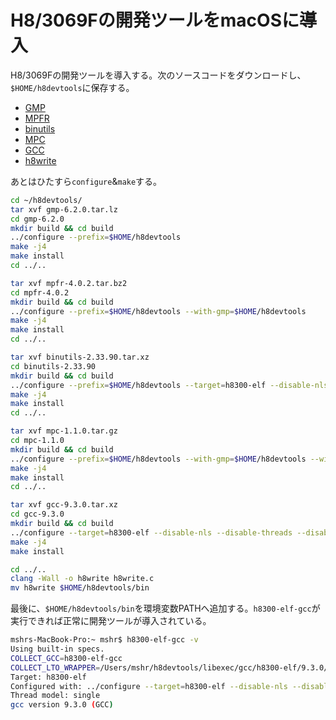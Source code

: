 # H8/3069Fの開発ツールをmacOSに導入


H8/3069Fの開発ツールを導入する。次のソースコードをダウンロードし、`$HOME/h8devtools`に保存する。

- [GMP](https://gmplib.org/)
- [MPFR](https://gforge.inria.fr/frs/?group_id=136&release_id=10670#mpfr-_4.0.2-title-content)
- [binutils](ftp://sourceware.org/pub/binutils/snapshots)
- [MPC](http://repository.timesys.com/buildsources/m/mpc/)
- [GCC](http://ftp.gnu.org/gnu/gcc/)
- [h8write](http://mes.osdn.jp/h8/writer-j.html)

あとはひたすら`configure`&`make`する。

```bash
cd ~/h8devtools/
tar xvf gmp-6.2.0.tar.lz
cd gmp-6.2.0
mkdir build && cd build
../configure --prefix=$HOME/h8devtools
make -j4
make install
cd ../..

tar xvf mpfr-4.0.2.tar.bz2
cd mpfr-4.0.2
mkdir build && cd build
../configure --prefix=$HOME/h8devtools --with-gmp=$HOME/h8devtools
make -j4
make install
cd ../..

tar xvf binutils-2.33.90.tar.xz
cd binutils-2.33.90
mkdir build && cd build
../configure --prefix=$HOME/h8devtools --target=h8300-elf --disable-nls
make -j4
make install
cd ../..

tar xvf mpc-1.1.0.tar.gz
cd mpc-1.1.0
mkdir build && cd build
../configure --prefix=$HOME/h8devtools --with-gmp=$HOME/h8devtools --with-mpfr=$HOME/h8devtools
make -j4
make install
cd ../..

tar xvf gcc-9.3.0.tar.xz
cd gcc-9.3.0
mkdir build && cd build
../configure --target=h8300-elf --disable-nls --disable-threads --disable-shared --disable-libssp --enable-languages=c --with-gmp=$HOME/h8devtools --with-mpfr=$HOME/h8devtools --with-mpc=$HOME/h8devtools --prefix=$HOME/h8devtools
make -j4
make install

cd ../..
clang -Wall -o h8write h8write.c
mv h8write $HOME/h8devtools/bin
```

最後に、`$HOME/h8devtools/bin`を環境変数PATHへ追加する。`h8300-elf-gcc`が実行できれば正常に開発ツールが導入されている。

```bash
mshrs-MacBook-Pro:~ mshr$ h8300-elf-gcc -v
Using built-in specs.
COLLECT_GCC=h8300-elf-gcc
COLLECT_LTO_WRAPPER=/Users/mshr/h8devtools/libexec/gcc/h8300-elf/9.3.0/lto-wrapper
Target: h8300-elf
Configured with: ../configure --target=h8300-elf --disable-nls --disable-threads --disable-shared --disable-libssp --enable-languages=c --with-gmp=/Users/mshr/h8devtools --with-mpfr=/Users/mshr/h8devtools --with-mpc=/Users/mshr/h8devtools --prefix=/Users/mshr/h8devtools
Thread model: single
gcc version 9.3.0 (GCC)
```
